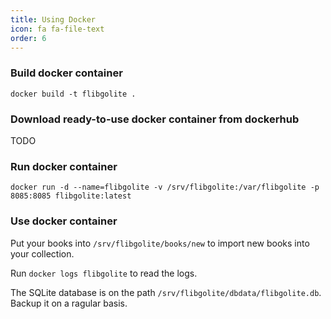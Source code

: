 ```yaml
---
title: Using Docker
icon: fa fa-file-text
order: 6
---
```


### Build docker container

```
docker build -t flibgolite .
```

### Download ready-to-use docker container from dockerhub

TODO

### Run docker container

```
docker run -d --name=flibgolite -v /srv/flibgolite:/var/flibgolite -p 8085:8085 flibgolite:latest
```

### Use docker container

Put your books into `/srv/flibgolite/books/new` to import new books into your collection.

Run `docker logs flibgolite` to read the logs.

The SQLite database is on the path `/srv/flibgolite/dbdata/flibgolite.db`. Backup it on a ragular basis.
